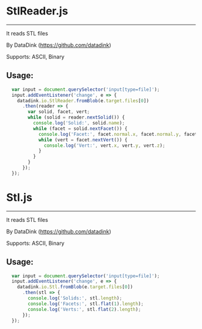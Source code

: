 # StlReader.js
-------------
It reads STL files

By DataDink (https://github.com/datadink)

Supports: ASCII, Binary

## Usage:

```javascript
  var input = document.querySelector('input[type=file]');
  input.addEventListener('change', e => {
    datadink.io.StlReader.fromBlob(e.target.files[0])
      .then(reader => {
        var solid, facet, vert;
        while (solid = reader.nextSolid()) {
          console.log('Solid:', solid.name);
          while (facet = solid.nextFacet()) {
            console.log('Facet:', facet.normal.x, facet.normal.y, facet.normal.z);
            while (vert = facet.nextVert()) {
              console.log('Vert:', vert.x, vert.y, vert.z);
            }
          }
        }
      });
  });  
```

# Stl.js
-------------
It reads STL files

By DataDink (https://github.com/datadink)

Supports: ASCII, Binary

## Usage:

```javascript
  var input = document.querySelector('input[type=file]');
  input.addEventListener('change', e => {
    datadink.io.Stl.fromBlob(e.target.files[0])
      .then(stl => {
        console.log('Solids:', stl.length);
        console.log('Facets:', stl.flat(1).length);
        console.log('Verts:', stl.flat(2).length);
      });
  });
```
